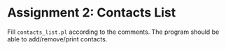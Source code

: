 # Assignment 2: Contacts  List

Fill `contacts_list.pl` according to the comments. The program should be able to add/remove/print contacts.